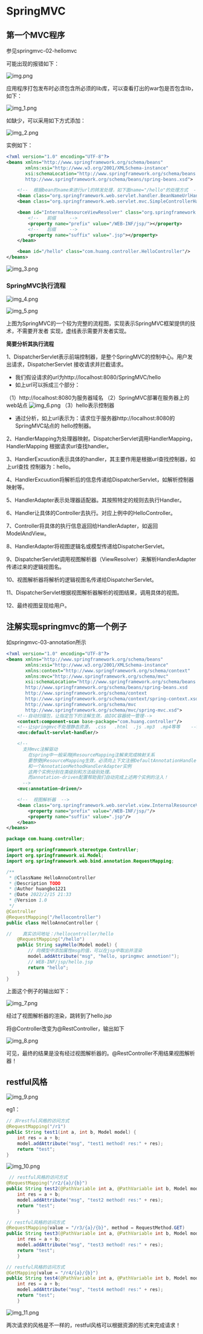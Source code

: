 # SpringMVC
## 第一个MVC程序
参见springmvc-02-hellomvc

可能出现的报错如下：

![img.png](img.png)

应用程序打包发布时必须包含所必须的lib库，可以查看打出的war包是否包含lib，如下：

![img_1.png](img_1.png)

如缺少，可以采用如下方式添加：

![img_2.png](img_2.png)

实例如下：
```xml
<?xml version="1.0" encoding="UTF-8"?>
<beans xmlns="http://www.springframework.org/schema/beans"
       xmlns:xsi="http://www.w3.org/2001/XMLSchema-instance"
       xsi:schemaLocation="http://www.springframework.org/schema/beans
       http://www.springframework.org/schema/beans/spring-beans.xsd">

    <!--  根据bean的name来进行url的转发处理，如下面name="/hello"的处理方式  -->
    <bean class="org.springframework.web.servlet.handler.BeanNameUrlHandlerMapping"/>
    <bean class="org.springframework.web.servlet.mvc.SimpleControllerHandlerAdapter"/>

    <bean id="InternalResourceViewResolver" class="org.springframework.web.servlet.view.InternalResourceViewResolver">
        <!--   前缀     -->
        <property name="prefix" value="/WEB-INF/jsp/"></property>
        <!--   后缀     -->
        <property name="suffix" value=".jsp"></property>
    </bean>

    <bean id="/hello" class="com.huang.controller.HelloController"/>
</beans>
```

![img_3.png](img_3.png)

### SpringMVC执行流程

![img_4.png](img_4.png)

![img_5.png](img_5.png)

上图为SpringMVC的一个较为完整的流程图，实现表示SpringMVC框架提供的技术，不需要开发者
实现，虚线表示需要开发者实现。

**简要分析其执行流程**

1、DispatcherServlet表示前端控制器，是整个SpringMVC的控制中心。用户发出请求，DispatcherServlet
接收请求并拦截请求。
* 我们假设请求的url为http://localhost:8080/SpringMVC/hello
* 如上url可以拆成三个部分：

（1）http://localhost:8080为服务器域名
（2）SpringMVC部署在服务器上的web站点
![img_6.png](img_6.png)
（3）hello表示控制器

* 通过分析，如上url表示为：请求位于服务器http://localhost:8080的SpringMVC站点的
hello控制器。

2、HandlerMapping为处理器映射。DispatcherServlet调用HandlerMapping，HandlerMapping
根据请求url查找handler。

3、HandlerExcuution表示具体的handler，其主要作用是根据url查找控制器，如上url查找
控制器为：hello。

4、HandlerExcuution将解析后的信息传递给DispatcherServlet，如解析控制器映射等。

5、HandlerAdapter表示处理器适配器。其按照特定的规则去执行Handler。

6、Handler让具体的Controller去执行。对应上例中的HelloController。

7、Controller将具体的执行信息返回给HandlerAdapter，如返回ModelAndView。

8、HandlerAdapter将视图逻辑名或模型传递给DispatcherServlet。

9、DispatcherServlet调用视图解析器（ViewResolver）来解析HandlerAdapter传递过来的逻辑视图名。

10、视图解析器将解析的逻辑视图名传递给DispatcherServlet。

11、DispatcherServlet根据视图解析器解析的视图结果，调用具体的视图。

12、最终视图呈现给用户。

## 注解实现springmvc的第一个例子
如springmvc-03-annotation所示
```xml
<?xml version="1.0" encoding="UTF-8"?>
<beans xmlns="http://www.springframework.org/schema/beans"
       xmlns:xsi="http://www.w3.org/2001/XMLSchema-instance"
       xmlns:context="http://www.springframework.org/schema/context"
       xmlns:mvc="http://www.springframework.org/schema/mvc"
       xsi:schemaLocation="http://www.springframework.org/schema/beans
       http://www.springframework.org/schema/beans/spring-beans.xsd
       http://www.springframework.org/schema/context
       http://www.springframework.org/schema/context/spring-context.xsd
       http://www.springframework.org/schema/mvc
       http://www.springframework.org/schema/mvc/spring-mvc.xsd">
    <!--自动扫描包，让指定包下的注解生效，由IOC容器统一管理-->
    <context:component-scan base-package="com.huang.controller"/>
    <!--让springmvc不处理静态资源， .css   .html  .js .mp3  .mp4等等    -->
    <mvc:default-servlet-handler/>

    <!--
      支持mvc注解驱动
        在spring中一般采用@ResourceMapping注解来完成映射关系
        要想使@ResourceMapping生效，必须向上下文注册DefaultAnnotationHandlerMapping
        和一个AnnotationMethodHandlerAdapter实例
        这两个实例分别在类级别和方法级别处理。
        而annotation-driven配置帮助我们自动完成上述两个实例的注入！
      -->
    <mvc:annotation-driven/>

    <!--  视图解析器  -->
    <bean class="org.springframework.web.servlet.view.InternalResourceViewResolver" id="internalResourceViewResolver">
        <property name="prefix" value="/WEB-INF/jsp/"/>
        <property name="suffix" value=".jsp"/>
    </bean>
</beans>
```

```java
package com.huang.controller;

import org.springframework.stereotype.Controller;
import org.springframework.ui.Model;
import org.springframework.web.bind.annotation.RequestMapping;

/**
 * @ClassName HelloAnnoController
 * @Description TODO
 * @Author huangbo1221
 * @Date 2022/2/15 21:33
 * @Version 1.0
 */
@Controller
@RequestMapping("/hellocontroller")
public class HelloAnnoController {

//    真实访问地址：/hellocontroller/hello
    @RequestMapping("/hello")
    public String sayHello(Model model) {
        // 向模型中添加属性msg的值，可以在jsp中取出并渲染
        model.addAttribute("msg", "hello, springmvc annotion!");
        // WEB-INF/jsp/hello.jsp
        return "hello";
    }
}
```

上面这个例子的输出如下：

![img_7.png](img_7.png)

经过了视图解析器的渲染，跳转到了hello.jsp

将@Controller改变为@RestController，输出如下

![img_8.png](img_8.png)

可见，最终的结果是没有经过视图解析器的。@RestController不用结果视图解析器！

## restful风格

![img_9.png](img_9.png)

eg1：
```java
// 非restful风格的访问方式
@RequestMapping("/r1")
public String test1(int a, int b, Model model) {
    int res = a + b;
    model.addAttribute("msg", "test1 method! res:" + res);
    return "test";
}
```

![img_10.png](img_10.png)

```java
 // restful风格的访问方式
@RequestMapping("/r2/{a}/{b}")
public String test2(@PathVariable int a, @PathVariable int b, Model model) {
    int res = a + b;
    model.addAttribute("msg", "test2 method! res:" + res);
    return "test";
    }

// restful风格的访问方式
@RequestMapping(value = "/r3/{a}/{b}", method = RequestMethod.GET)
public String test3(@PathVariable int a, @PathVariable int b, Model model) {
    int res = a + b;
    model.addAttribute("msg", "test3 method! res:" + res);
    return "test";
    }

// restful风格的访问方式
@GetMapping(value = "/r4/{a}/{b}")
public String test4(@PathVariable int a, @PathVariable int b, Model model) {
    int res = a + b;
    model.addAttribute("msg", "test4 method! res:" + res);
    return "test";
    }
```

![img_11.png](img_11.png)

两次请求的风格是不一样的，restful风格可以根据资源的形式来完成请求！